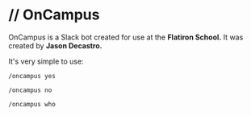 # // OnCampus

OnCampus is a Slack bot created for use at the **Flatiron School.** It was created by **Jason Decastro.**

It's very simple to use:

`/oncampus yes`

`/oncampus no`

`/oncampus who`
